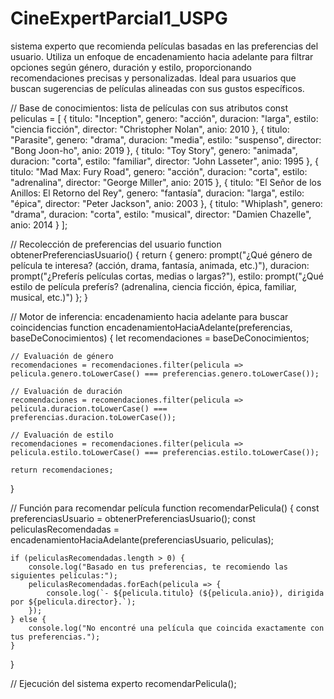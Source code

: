 # CineExpertParcial1_USPG
sistema experto que recomienda películas basadas en las preferencias del usuario. Utiliza un enfoque de encadenamiento hacia adelante para filtrar opciones según género, duración y estilo, proporcionando recomendaciones precisas y personalizadas. Ideal para usuarios que buscan sugerencias de películas alineadas con sus gustos específicos.

// Base de conocimientos: lista de películas con sus atributos
const peliculas = [
    { titulo: "Inception", genero: "acción", duracion: "larga", estilo: "ciencia ficción", director: "Christopher Nolan", anio: 2010 },
    { titulo: "Parasite", genero: "drama", duracion: "media", estilo: "suspenso", director: "Bong Joon-ho", anio: 2019 },
    { titulo: "Toy Story", genero: "animada", duracion: "corta", estilo: "familiar", director: "John Lasseter", anio: 1995 },
    { titulo: "Mad Max: Fury Road", genero: "acción", duracion: "corta", estilo: "adrenalina", director: "George Miller", anio: 2015 },
    { titulo: "El Señor de los Anillos: El Retorno del Rey", genero: "fantasía", duracion: "larga", estilo: "épica", director: "Peter Jackson", anio: 2003 },
    { titulo: "Whiplash", genero: "drama", duracion: "corta", estilo: "musical", director: "Damien Chazelle", anio: 2014 }
];

// Recolección de preferencias del usuario
function obtenerPreferenciasUsuario() {
    return {
        genero: prompt("¿Qué género de película te interesa? (acción, drama, fantasía, animada, etc.)"),
        duracion: prompt("¿Preferís películas cortas, medias o largas?"),
        estilo: prompt("¿Qué estilo de película preferís? (adrenalina, ciencia ficción, épica, familiar, musical, etc.)")
    };
}

// Motor de inferencia: encadenamiento hacia adelante para buscar coincidencias
function encadenamientoHaciaAdelante(preferencias, baseDeConocimientos) {
    let recomendaciones = baseDeConocimientos;

    // Evaluación de género
    recomendaciones = recomendaciones.filter(pelicula => pelicula.genero.toLowerCase() === preferencias.genero.toLowerCase());

    // Evaluación de duración
    recomendaciones = recomendaciones.filter(pelicula => pelicula.duracion.toLowerCase() === preferencias.duracion.toLowerCase());

    // Evaluación de estilo
    recomendaciones = recomendaciones.filter(pelicula => pelicula.estilo.toLowerCase() === preferencias.estilo.toLowerCase());

    return recomendaciones;
}

// Función para recomendar película
function recomendarPelicula() {
    const preferenciasUsuario = obtenerPreferenciasUsuario();
    const peliculasRecomendadas = encadenamientoHaciaAdelante(preferenciasUsuario, peliculas);

    if (peliculasRecomendadas.length > 0) {
        console.log("Basado en tus preferencias, te recomiendo las siguientes películas:");
        peliculasRecomendadas.forEach(pelicula => {
            console.log(`- ${pelicula.titulo} (${pelicula.anio}), dirigida por ${pelicula.director}.`);
        });
    } else {
        console.log("No encontré una película que coincida exactamente con tus preferencias.");
    }
}

// Ejecución del sistema experto
recomendarPelicula();
